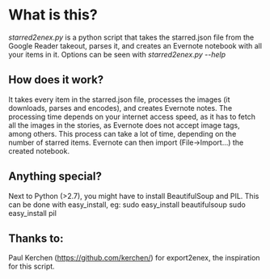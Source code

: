 # What is this?
*starred2enex.py* is a python script that takes the starred.json file from the Google Reader takeout, parses it, and creates an Evernote notebook with all your items in it. 
Options can be seen with *starred2enex.py --help*

## How does it work?
It takes every item in the starred.json file, processes the images (it downloads, parses and encodes), and creates Evernote notes. 
The processing time depends on your internet access speed, as it has to fetch all the images in the stories, as Evernote does not accept image tags, among others. This process can take a lot of time, depending on the number of starred items.
Evernote can then import (File->Import…) the created notebook.

## Anything special?
Next to Python (>2.7), you might have to install BeautifulSoup and PIL. This can be done with easy_install, eg:
sudo easy_install beautifulsoup
sudo easy_install pil

## Thanks to:
Paul Kerchen (https://github.com/kerchen/) for export2enex, the inspiration for this script.

